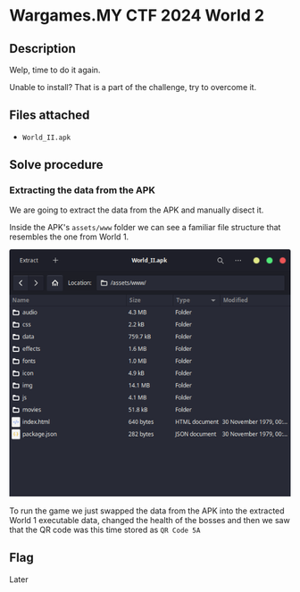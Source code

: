 # Wargames.MY CTF 2024 World 2

## Description

Welp, time to do it again.

Unable to install? That is a part of the challenge, try to overcome it.

## Files attached

- `World_II.apk`

## Solve procedure

### Extracting the data from the APK

We are going to extract the data from the APK and manually disect it.

Inside the APK's `assets/www` folder we can see a familiar file structure that resembles the one from World 1.

![](image-5.png)

To run the game we just swapped the data from the APK into the extracted World 1 executable data, changed the health of the bosses and then we saw that the QR code was this time stored as `QR Code 5A`

## Flag

Later